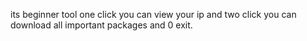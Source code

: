 its beginner tool one click you can view your ip and two click you can download all important packages and 0 exit.
